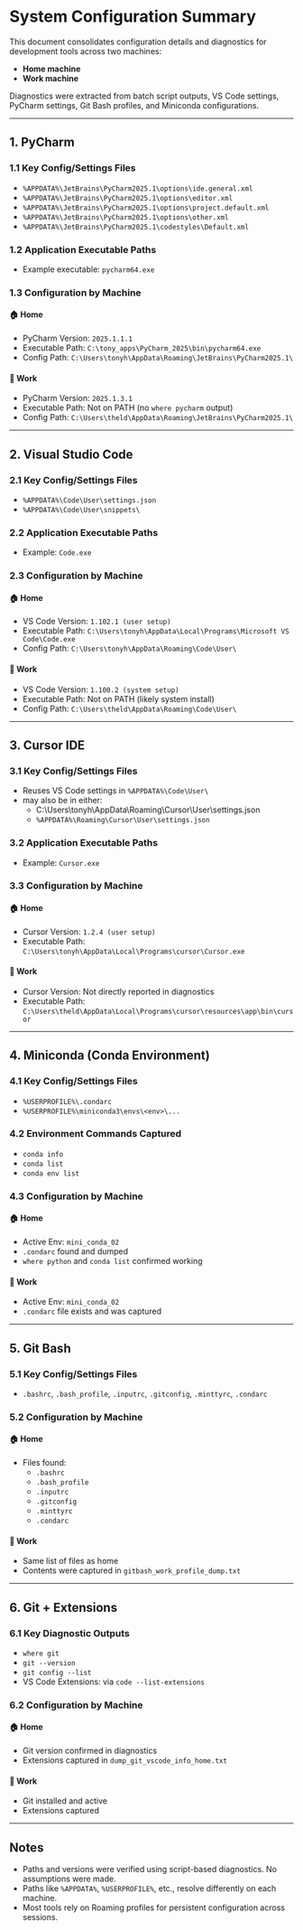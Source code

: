 # System Configuration Summary

This document consolidates configuration details and diagnostics for development tools across two machines:

- **Home machine**
- **Work machine**

Diagnostics were extracted from batch script outputs, VS Code settings, PyCharm settings, Git Bash profiles, and
Miniconda configurations.

---

## 1. PyCharm

### 1.1 Key Config/Settings Files

- `%APPDATA%\JetBrains\PyCharm2025.1\options\ide.general.xml`
- `%APPDATA%\JetBrains\PyCharm2025.1\options\editor.xml`
- `%APPDATA%\JetBrains\PyCharm2025.1\options\project.default.xml`
- `%APPDATA%\JetBrains\PyCharm2025.1\options\other.xml`
- `%APPDATA%\JetBrains\PyCharm2025.1\codestyles\Default.xml`

### 1.2 Application Executable Paths

- Example executable: `pycharm64.exe`

### 1.3 Configuration by Machine

#### 🏠 Home

- PyCharm Version: `2025.1.1.1`
- Executable Path: `C:\tony_apps\PyCharm_2025\bin\pycharm64.exe`
- Config Path: `C:\Users\tonyh\AppData\Roaming\JetBrains\PyCharm2025.1\`

#### 🏢 Work

- PyCharm Version: `2025.1.3.1`
- Executable Path: Not on PATH (no `where pycharm` output)
- Config Path: `C:\Users\theld\AppData\Roaming\JetBrains\PyCharm2025.1\`

---

## 2. Visual Studio Code

### 2.1 Key Config/Settings Files

- `%APPDATA%\Code\User\settings.json`
- `%APPDATA%\Code\User\snippets\`

### 2.2 Application Executable Paths

- Example: `Code.exe`

### 2.3 Configuration by Machine

#### 🏠 Home

- VS Code Version: `1.102.1 (user setup)`
- Executable Path: `C:\Users\tonyh\AppData\Local\Programs\Microsoft VS Code\Code.exe`
- Config Path: `C:\Users\tonyh\AppData\Roaming\Code\User\`

#### 🏢 Work

- VS Code Version: `1.100.2 (system setup)`
- Executable Path: Not on PATH (likely system install)
- Config Path: `C:\Users\theld\AppData\Roaming\Code\User\`

---

## 3. Cursor IDE

### 3.1 Key Config/Settings Files

- Reuses VS Code settings in `%APPDATA%\Code\User\`
- may also be in either:
    - C:\Users\tonyh\AppData\Roaming\Cursor\User\settings.json
    - `%APPDATA%\Roaming\Cursor\User\settings.json`

### 3.2 Application Executable Paths

- Example: `Cursor.exe`

### 3.3 Configuration by Machine

#### 🏠 Home

- Cursor Version: `1.2.4 (user setup)`
- Executable Path: `C:\Users\tonyh\AppData\Local\Programs\cursor\Cursor.exe`

#### 🏢 Work

- Cursor Version: Not directly reported in diagnostics
- Executable Path: `C:\Users\theld\AppData\Local\Programs\cursor\resources\app\bin\cursor`

---

## 4. Miniconda (Conda Environment)

### 4.1 Key Config/Settings Files

- `%USERPROFILE%\.condarc`
- `%USERPROFILE%\miniconda3\envs\<env>\...`

### 4.2 Environment Commands Captured

- `conda info`
- `conda list`
- `conda env list`

### 4.3 Configuration by Machine

#### 🏠 Home

- Active Env: `mini_conda_02`
- `.condarc` found and dumped
- `where python` and `conda list` confirmed working

#### 🏢 Work

- Active Env: `mini_conda_02`
- `.condarc` file exists and was captured

---

## 5. Git Bash

### 5.1 Key Config/Settings Files

- `.bashrc`, `.bash_profile`, `.inputrc`, `.gitconfig`, `.minttyrc`, `.condarc`

### 5.2 Configuration by Machine

#### 🏠 Home

- Files found:
    - `.bashrc`
    - `.bash_profile`
    - `.inputrc`
    - `.gitconfig`
    - `.minttyrc`
    - `.condarc`

#### 🏢 Work

- Same list of files as home
- Contents were captured in `gitbash_work_profile_dump.txt`

---

## 6. Git + Extensions

### 6.1 Key Diagnostic Outputs

- `where git`
- `git --version`
- `git config --list`
- VS Code Extensions: via `code --list-extensions`

### 6.2 Configuration by Machine

#### 🏠 Home

- Git version confirmed in diagnostics
- Extensions captured in `dump_git_vscode_info_home.txt`

#### 🏢 Work

- Git installed and active
- Extensions captured

---

## Notes

- Paths and versions were verified using script-based diagnostics. No assumptions were made.
- Paths like `%APPDATA%`, `%USERPROFILE%`, etc., resolve differently on each machine.
- Most tools rely on Roaming profiles for persistent configuration across sessions.
